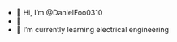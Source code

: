- 👋 Hi, I’m @DanielFoo0310
- 👀 
- 🌱 I’m currently learning electrical engineering

<!---
DanielFoo0310/DanielFoo0310 is a ✨ special ✨ repository because its `README.md` (this file) appears on your GitHub profile.
You can click the Preview link to take a look at your changes.
--->

